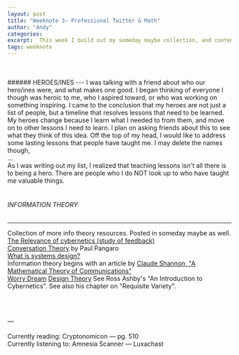 ```yaml
---
layout: post
title: "Weeknote 3— Professional Twitter & Math"
author: "Andy"
categories:
excerpt:  This week I build out my someday maybe collection, and contemplate a Twitter presence.
tags: weeknote  
---
```



<br>
<br>
###### HEROES/INES
---
I was talking with a friend about who our hero/ines were, and what makes one good. I began thinking of everyone I though was heroic to me, who I aspired toward, or who was working on something inspiring. I came to the conclusion that my heroes are not just a list of people, but a timeline that resolves lessons that need to be learned. My heroes change because I learn what I needed to from them, and move on to other lessons I need to learn. I plan on asking friends about this to see what they think of this idea. Off the top of my head, I would like to address some lasting lessons that people have taught me. I may delete the names though,
<Br>
...
<br>
As I was writing out my list, I realized that teaching lessons isn't all there is to being a hero. There are people who I do NOT look up to who have taught me valuable things.
<Br>
<Br>

###### INFORMATION THEORY
---
Collection of more info theory resources. Posted in someday maybe as well.
[The Relevance of cybernetics (study of feedback)](http://www.dubberly.com/articles/the-relevance-of-cybernetics.html) <br>
[Conversation Theory](https://www.pangaro.com/published/Pangaro%E2%80%93Questions-for-Conversation_Theory_In_One_Hour-Kybernetes_2017.pdf) by Paul Pangaro <br>
[What is systems design?](http://www.dubberly.com/articles/what-is-systems-design.html) <Br>
Information theory begins with an article by [Claude Shannon, "A Mathematical Theory of Communications"](http://www.dubberly.com/courses/design_theory_2017/03._a_Shannon.pdf) <br>
[Worry Dream](http://worrydream.com/refs/)
[Design Theory](http://www.dubberly.com/courses/design_theory_2017/)
See Ross Ashby's "An Introduction to Cybernetics".
  See also his chapter on "Requisite Variety".

<br>
<br>

—
<br>
<br>
Currently reading: Cryptonomicon — pg. 510
<br>
Currently listening to: Amnesia Scanner — Luxachast
